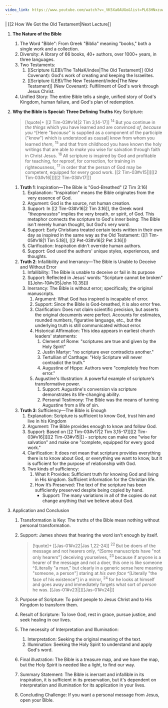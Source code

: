 ```yaml
---
video_link: https://www.youtube.com/watch?v=_VK5Xa0AUGo&list=PL63HNxzuw3PPDW-n2GmyhxegICJnEw637&index=1
---
```

| [[2 How We Got the Old Testament|Next Lecture]]

1. **The Nature of the Bible**
	1. The Word "Bible": From Greek "Biblia" meaning "books," both a single work and a collection.
	2. Diversity: A library of 66 books, 40+ authors, over 1000+ years, in three languages.
	3. Two Testaments:
		1. [[Scripture (LEB)/The TaNaK/index|The Old Testament]] (Old Covenant): God's work of creating and keeping the Israelites.
		2. [[Scripture (LEB)/The New Testament/index|The New Testament]] (New Covenant): Fulfillment of God's work through Jesus Christ.
	4. Unified Story: The entire Bible tells a single, unified story of God's Kingdom, human failure, and God's plan of redemption.
2. **Why the Bible is Special: Three Defining Truths**
   Key Scripture:
   > [!quote]+ [[2 Tim-03#v14|2 Tim 3,14-17]]
   > <sup> 14 </sup>But you continue in _the things_ which you have learned and are convinced _of_, _because you_ ^[Here "_because_" is supplied as a component of the participle ("know") which is understood as causal] know from whom you learned _them_, <sup> 15 </sup>and that from childhood you have known the holy writings that are able _to make_ you wise for salvation through faith in Christ Jesus. <sup> 16 </sup>All scripture _is_ inspired by God and profitable for teaching, for reproof, for correction, for training in righteousness, <sup> 17 </sup>in order that the person of God may be competent, equipped for every good work. [[2 Tim-03#v15|]][[2 Tim-03#v16|]][[2 Tim-03#v17|]]

	1. **Truth 1**: Inspiration—The Bible is "God-Breathed" (2 Tim 3:16)
		1. Explanation: "Inspiration" means the Bible originates from the very essence of God.
		2. Argument: God is the source, not human creation.
		3. Support: In [[2 Tim-03#v16|2 Tim 3.16]], the Greek word *"theopneustos"* implies the very breath, or spirit, of God. This metaphor connects the scripture to God's inner being: The Bible isn't merely human thought, but God's very word.
		4. Support: Early Christians treated certain texts written in their own day as inspired in the same way as the Old Testament: ([[1 Tim-05#v18|1 Tim 5.18]], [[2 Pet-03#v16|2 Pet 3.16]])
		5. Clarification: Inspiration didn't override human authors.
		6. Support: God used the authors' unique styles, experiences, and thoughts.
	2. **Truth 2**: Infallibility and Inerrancy—The Bible is Unable to Deceive and Without Error
		1. Infallibility: The Bible is unable to deceive or fail in its purpose
		2. Support: Reflected in Jesus' words: "Scripture cannot be broken" ([[John-10#v35|John 10.35]])
		3. Inerrancy: The Bible is without error; specifically, the original manuscripts.
			1. Argument: What God has inspired is incapable of error.
			2. Support: Since the Bible is God-breathed, it is also error free.
			3. Clarification: Does not claim scientific precision, but asserts the original documents were perfect. Accounts for estimates, rounded numbers, figurative language, etc., but the underlying truth is still communicated without error.
			4. Historical Affirmation: This idea appears in earliest church leaders' statements:
				1. Clement of Rome: "scriptures are true and given by the Holy Spirit"
				2. Justin Martyr: "no scripture ever contradicts another."
				3. Tertullian of Carthage: "Holy Scripture will never contradict the truth."
				4. Augustine of Hippo: Authors were "completely free from error."
			5. Augustine's Illustration: A powerful example of scripture's transformative power.
				1. Support: Augustine's conversion via scripture demonstrates its life-changing ability.
				2. Personal Testimony: The Bible was the means of turning Augustine from a life of sin.
	3. **Truth 3**: Sufficiency—The Bible is Enough
		1. Explanation: Scripture is sufficient to know God, trust him and live in his Kingdom
		2. Argument: The Bible provides enough to know and follow God.
		3. Support: Based on [[2 Tim-03#v17|2 Tim 3,15-17]][[2 Tim-03#v16|]][[2 Tim-03#v15|]] - scripture can make one "wise for salvation" and make one "complete, equipped for every good work."
		4. Clarification: It does not mean that scripture provides everything there is to know about God, or everything we want to know, but it is sufficient for the purpose of relationship with God.
		5. Two kinds of sufficiency:
			1. What It Provides: Sufficient truth for knowing God and living in His kingdom. Sufficient information for the Christian life.
			2. How It’s Preserved: The text of the scripture has been sufficiently preserved despite being copied by hand.
				- Support: The many variations in all of the copies do not change anything that we believe about God.
3. Application and Conclusion
	1. Transformation is Key: The truths of the Bible mean nothing without personal transformation.
	2. Support: James shows that hearing the word isn't enough by itself.

	   > [!quote]+ [[Jas-01#v22|Jas 1,22-24]]
	   > <sup> 22 </sup>But be doers of the message and not hearers only, ^[Some manuscripts have "not only hearers"] deceiving yourselves, <sup> 23 </sup>because if anyone is a hearer of the message and not a doer, this one is like someone ^[Literally "a man," but clearly in a generic sense here meaning "someone, a person"] staring at _his own face_ ^[Literally "the face of his existence"] in a mirror, <sup> 24 </sup>for he looks at himself and goes away and immediately forgets what sort of _person_ he was. [[Jas-01#v23|]][[Jas-01#v24|]] 

	3. Purpose of Scripture: To point people to Jesus Christ and to His Kingdom to transform them.
	4. Result of Scripture: To love God, rest in grace, pursue justice, and seek healing in our lives.
	5. The necessity of Interpretation and Illumination:
		1. Interpretation: Seeking the original meaning of the text.
		2. Illumination: Seeking the Holy Spirit to understand and apply God's word.
	6. Final illustration: The Bible is a treasure map, and we have the map, but the Holy Spirit is needed like a light, to find our way.
	7. Summary Statement: The Bible is inerrant and infallible in its inspiration, it is sufficient in its preservation, but it's dependent on interpretation and illumination for its application in your lives.
	8. Concluding Challenge: If you want a personal message from Jesus, open your Bible.